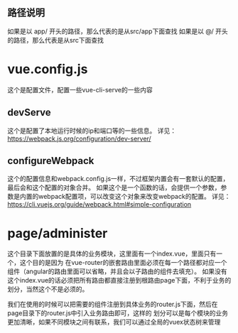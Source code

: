## 路径说明

如果是以 app/ 开头的路径，那么代表的是从src/app下面查找
如果是以 @/ 开头的路径，那么代表是从src下面查找

# vue.config.js

这个是配置文件，配置一些vue-cli-serve的一些内容

## devServe

这个是配置了本地运行时候的ip和端口等的一些信息。
详见：https://webpack.js.org/configuration/dev-server/

## configureWebpack

这个的配置信息和webpack.config.js一样，不过框架内置会有一套默认的配置，最后会和这个配置的对象合并。
如果这个是一个函数的话，会提供一个参数，参数是内置的webpack配置项，可以改变这个对象来改变webpack的配置。
详见：https://cli.vuejs.org/guide/webpack.html#simple-configuration

# page/administer

这个目录下面放置的是具体的业务模块，这里面有一个index.vue，里面只有一个<router-view></router-view>，这个目的是因为
在vue-router的嵌套路由里面必须在每一个路径都对应一个组件（angular的路由里面可以省略，并且会以子路由的组件去填充）。
如果没有这个index.vue的话必须把所有路由都直接注册到根路由page下面，不利于业务的划分，当然这个不是必须的。

我们在使用的时候可以把需要的组件注册到具体业务的router.js下面，然后在page目录下的router.js中引入业务路由即可，这样的
划分可以是每个模块的业务更加清晰，如果不同模块之间有联系，我们可以通过全局的vuex状态树来管理